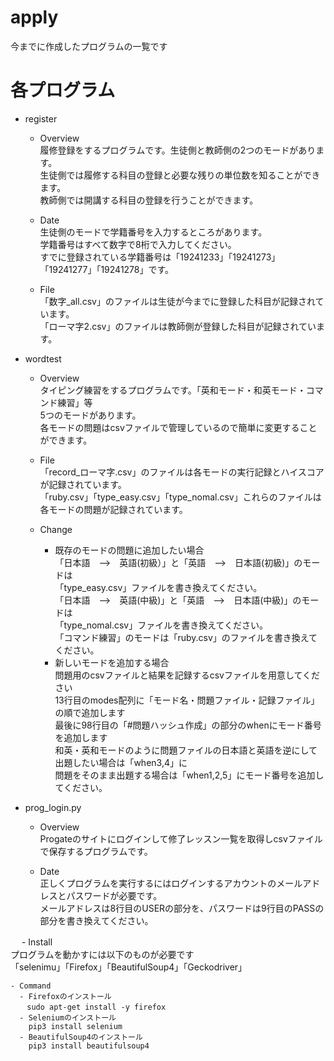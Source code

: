 # apply  
 今までに作成したプログラムの一覧です  

# 各プログラム  
 - register  
   - Overview  
     履修登録をするプログラムです。生徒側と教師側の2つのモードがあります。  
     生徒側では履修する科目の登録と必要な残りの単位数を知ることができます。  
     教師側では開講する科目の登録を行うことができます。
     
   - Date  
     生徒側のモードで学籍番号を入力するところがあります。  
     学籍番号はすべて数字で8桁で入力してください。  
     すでに登録されている学籍番号は「19241233」「19241273」「19241277」「19241278」です。  
     
   - File  
     「数字_all.csv」のファイルは生徒が今までに登録した科目が記録されています。  
     「ローマ字2.csv」のファイルは教師側が登録した科目が記録されています。
  
 - wordtest  
   - Overview  
    タイピング練習をするプログラムです。「英和モード・和英モード・コマンド練習」等  
    5つのモードがあります。  
    各モードの問題はcsvファイルで管理しているので簡単に変更することができます。  
   
   - File  
     「record_ローマ字.csv」のファイルは各モードの実行記録とハイスコアが記録されています。  
     「ruby.csv」「type_easy.csv」「type_nomal.csv」これらのファイルは各モードの問題が記録されています。  
    
   - Change  
     - 既存のモードの問題に追加したい場合  
       「日本語　-->　英語(初級）」と「英語　-->　日本語(初級)」のモードは  
       「type_easy.csv」ファイルを書き換えてください。  
       「日本語　-->　英語(中級)」と「英語　-->　日本語(中級)」のモードは  
       「type_nomal.csv」ファイルを書き換えてください。  
       「コマンド練習」のモードは「ruby.csv」のファイルを書き換えてください。  
     - 新しいモードを追加する場合  
       問題用のcsvファイルと結果を記録するcsvファイルを用意してください  
       13行目のmodes配列に「モード名・問題ファイル・記録ファイル」の順で追加します  
       最後に98行目の「#問題ハッシュ作成」の部分のwhenにモード番号を追加します  
       和英・英和モードのように問題ファイルの日本語と英語を逆にして出題したい場合は「when3,4」に  
       問題をそのまま出題する場合は「when1,2,5」にモード番号を追加してください。

  - prog_login.py  
    - Overview  
      Progateのサイトにログインして修了レッスン一覧を取得しcsvファイルで保存するプログラムです。  
      
    - Date  
      正しくプログラムを実行するにはログインするアカウントのメールアドレスとパスワードが必要です。  
      メールアドレスは8行目のUSERの部分を、パスワードは9行目のPASSの部分を書き換えてください。  
      
　  - Install  
      プログラムを動かすには以下のものが必要です  
       「selenimu」「Firefox」「BeautifulSoup4」「Geckodriver」
      
    - Command  
      - Firefoxのインストール  
      　sudo apt-get install -y firefox  
      - Seleniumのインストール  
        pip3 install selenium  
      - BeautifulSoup4のインストール  
        pip3 install beautifulsoup4  
